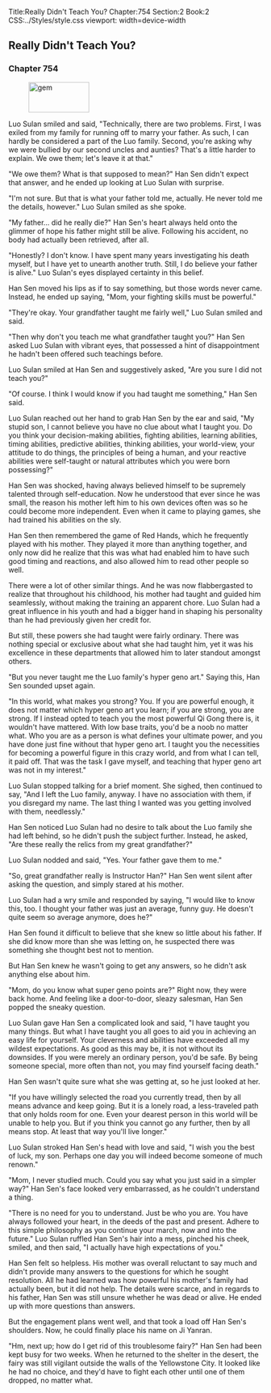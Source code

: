 Title:Really Didn't Teach You? 
Chapter:754 
Section:2 
Book:2 
CSS:../Styles/style.css 
viewport: width=device-width
  
## Really Didn't Teach You?
### Chapter 754 
<figure>
	<img src="../Images/gem.gif" alt="gem" id="gem" width="120" height="60" />
</figure>
  

  
  Luo Sulan smiled and said, "Technically, there are two problems. First, I was exiled from my family for running off to marry your father. As such, I can hardly be considered a part of the Luo family. Second, you're asking why we were bullied by our second uncles and aunties? That's a little harder to explain. We owe them; let's leave it at that."

"We owe them? What is that supposed to mean?" Han Sen didn't expect that answer, and he ended up looking at Luo Sulan with surprise.

"I'm not sure. But that is what your father told me, actually. He never told me the details, however." Luo Sulan smiled as she spoke.

"My father... did he really die?" Han Sen's heart always held onto the glimmer of hope his father might still be alive. Following his accident, no body had actually been retrieved, after all.

"Honestly? I don't know. I have spent many years investigating his death myself, but I have yet to unearth another truth. Still, I do believe your father is alive." Luo Sulan's eyes displayed certainty in this belief.

Han Sen moved his lips as if to say something, but those words never came. Instead, he ended up saying, "Mom, your fighting skills must be powerful."

"They're okay. Your grandfather taught me fairly well," Luo Sulan smiled and said.

"Then why don't you teach me what grandfather taught you?" Han Sen asked Luo Sulan with vibrant eyes, that possessed a hint of disappointment he hadn't been offered such teachings before.

Luo Sulan smiled at Han Sen and suggestively asked, "Are you sure I did not teach you?"

"Of course. I think I would know if you had taught me something," Han Sen said.

Luo Sulan reached out her hand to grab Han Sen by the ear and said, "My stupid son, I cannot believe you have no clue about what I taught you. Do you think your decision-making abilities, fighting abilities, learning abilities, timing abilities, predictive abilities, thinking abilities, your world-view, your attitude to do things, the principles of being a human, and your reactive abilities were self-taught or natural attributes which you were born possessing?"

Han Sen was shocked, having always believed himself to be supremely talented through self-education. Now he understood that ever since he was small, the reason his mother left him to his own devices often was so he could become more independent. Even when it came to playing games, she had trained his abilities on the sly.

Han Sen then remembered the game of Red Hands, which he frequently played with his mother. They played it more than anything together, and only now did he realize that this was what had enabled him to have such good timing and reactions, and also allowed him to read other people so well.

There were a lot of other similar things. And he was now flabbergasted to realize that throughout his childhood, his mother had taught and guided him seamlessly, without making the training an apparent chore. Luo Sulan had a great influence in his youth and had a bigger hand in shaping his personality than he had previously given her credit for.

But still, these powers she had taught were fairly ordinary. There was nothing special or exclusive about what she had taught him, yet it was his excellence in these departments that allowed him to later standout amongst others.

"But you never taught me the Luo family's hyper geno art." Saying this, Han Sen sounded upset again.

"In this world, what makes you strong? You. If you are powerful enough, it does not matter which hyper geno art you learn; if you are strong, you are strong. If I instead opted to teach you the most powerful Qi Gong there is, it wouldn't have mattered. With low base traits, you'd be a noob no matter what. Who you are as a person is what defines your ultimate power, and you have done just fine without that hyper geno art. I taught you the necessities for becoming a powerful figure in this crazy world, and from what I can tell, it paid off. That was the task I gave myself, and teaching that hyper geno art was not in my interest."

Luo Sulan stopped talking for a brief moment. She sighed, then continued to say, "And I left the Luo family, anyway. I have no association with them, if you disregard my name. The last thing I wanted was you getting involved with them, needlessly."

Han Sen noticed Luo Sulan had no desire to talk about the Luo family she had left behind, so he didn't push the subject further. Instead, he asked, "Are these really the relics from my great grandfather?"

Luo Sulan nodded and said, "Yes. Your father gave them to me."

"So, great grandfather really is Instructor Han?" Han Sen went silent after asking the question, and simply stared at his mother.

Luo Sulan had a wry smile and responded by saying, "I would like to know this, too. I thought your father was just an average, funny guy. He doesn't quite seem so average anymore, does he?"

Han Sen found it difficult to believe that she knew so little about his father. If she did know more than she was letting on, he suspected there was something she thought best not to mention.

But Han Sen knew he wasn't going to get any answers, so he didn't ask anything else about him.

"Mom, do you know what super geno points are?" Right now, they were back home. And feeling like a door-to-door, sleazy salesman, Han Sen popped the sneaky question.

Luo Sulan gave Han Sen a complicated look and said, "I have taught you many things. But what I have taught you all goes to aid you in achieving an easy life for yourself. Your cleverness and abilities have exceeded all my wildest expectations. As good as this may be, it is not without its downsides. If you were merely an ordinary person, you'd be safe. By being someone special, more often than not, you may find yourself facing death."

Han Sen wasn't quite sure what she was getting at, so he just looked at her.

"If you have willingly selected the road you currently tread, then by all means advance and keep going. But it is a lonely road, a less-traveled path that only holds room for one. Even your dearest person in this world will be unable to help you. But if you think you cannot go any further, then by all means stop. At least that way you'll live longer."

Luo Sulan stroked Han Sen's head with love and said, "I wish you the best of luck, my son. Perhaps one day you will indeed become someone of much renown."

"Mom, I never studied much. Could you say what you just said in a simpler way?" Han Sen's face looked very embarrassed, as he couldn't understand a thing.

"There is no need for you to understand. Just be who you are. You have always followed your heart, in the deeds of the past and present. Adhere to this simple philosophy as you continue your march, now and into the future." Luo Sulan ruffled Han Sen's hair into a mess, pinched his cheek, smiled, and then said, "I actually have high expectations of you."

Han Sen felt so helpless. His mother was overall reluctant to say much and didn't provide many answers to the questions for which he sought resolution. All he had learned was how powerful his mother's family had actually been, but it did not help. The details were scarce, and in regards to his father, Han Sen was still unsure whether he was dead or alive. He ended up with more questions than answers.

But the engagement plans went well, and that took a load off Han Sen's shoulders. Now, he could finally place his name on Ji Yanran.

"Hm, next up; how do I get rid of this troublesome fairy?" Han Sen had been kept busy for two weeks. When he returned to the shelter in the desert, the fairy was still vigilant outside the walls of the Yellowstone City. It looked like he had no choice, and they'd have to fight each other until one of them dropped, no matter what.
